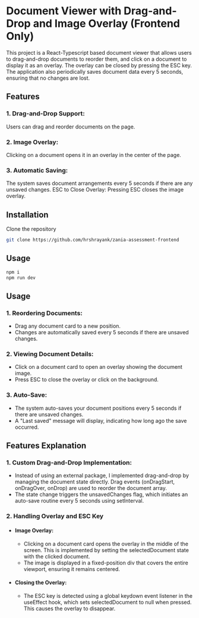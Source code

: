 # Document Viewer with Drag-and-Drop and Image Overlay (Frontend Only)

This project is a React-Typescript based document viewer that allows users to drag-and-drop documents to reorder them, and click on a document to display it as an overlay. The overlay can be closed by pressing the ESC key. The application also periodically saves document data every 5 seconds, ensuring that no changes are lost.

## Features

### 1. Drag-and-Drop Support:

Users can drag and reorder documents on the page.

### 2. Image Overlay:

Clicking on a document opens it in an overlay in the center of the page.

### 3. Automatic Saving:

The system saves document arrangements every 5 seconds if there are any unsaved changes.
ESC to Close Overlay: Pressing ESC closes the image overlay.

## Installation

Clone the repository

```bash
git clone https://github.com/hrshrayank/zania-assessment-frontend
```

## Usage

```javascript
npm i
npm run dev
```

## Usage

### 1. Reordering Documents:

- Drag any document card to a new position.
- Changes are automatically saved every 5 seconds if there are unsaved changes.

### 2. Viewing Document Details:

- Click on a document card to open an overlay showing the document image.
- Press ESC to close the overlay or click on the background.

### 3. Auto-Save:

- The system auto-saves your document positions every 5 seconds if there are unsaved changes.
- A "Last saved" message will display, indicating how long ago the save occurred.

## Features Explanation

### 1. Custom Drag-and-Drop Implementation:

- Instead of using an external package, I implemented drag-and-drop by managing the document state directly. Drag events (onDragStart, onDragOver, onDrop) are used to reorder the document array.
- The state change triggers the unsavedChanges flag, which initiates an auto-save routine every 5 seconds using setInterval.

### 2. Handling Overlay and ESC Key

- #### Image Overlay:

  - Clicking on a document card opens the overlay in the middle of the screen. This is implemented by setting the selectedDocument state with the clicked document.
  - The image is displayed in a fixed-position div that covers the entire viewport, ensuring it remains centered.

- #### Closing the Overlay:

  - The ESC key is detected using a global keydown event listener in the useEffect hook, which sets selectedDocument to null when pressed. This causes the overlay to disappear.
